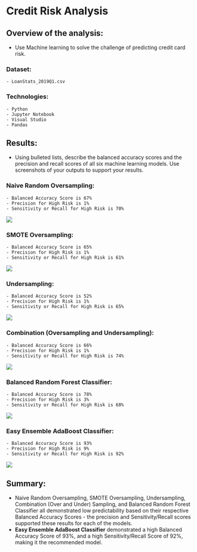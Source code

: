# Credit Risk Analysis

## Overview of the analysis: 
   - Use Machine learning to solve the challenge of predicting credit card risk.     
  
### Dataset:  
    - LoanStats_2019Q1.csv

### Technologies:  
    - Python
    - Jupyter Notebook
    - Visual Studio
    - Pandas

## Results: 
   - Using bulleted lists, describe the balanced accuracy scores and the precision and recall scores of all six machine learning models. Use screenshots of your outputs to support your results.
### Naive Random Oversampling: 
    - Balanced Accuracy Score is 67%
    - Precision for High Risk is 1%
    - Sensitivity or Recall for High Risk is 70% 
![](/Images/Naive_Random_Oversampling.png)
### SMOTE Oversampling:
    - Balanced Accuracy Score is 65%
    - Precision for High Risk is 1%
    - Sensitivity or Recall for High Risk is 61%
![](/Images/SMOTE_Oversampling.png)
### Undersampling:
    - Balanced Accuracy Score is 52%
    - Precision for High Risk is 1%
    - Sensitivity or Recall for High Risk is 65%
![](/Images/Undersampling.png)
### Combination (Oversampling and Undersampling):
    - Balanced Accuracy Score is 66%
    - Precision for High Risk is 1%
    - Sensitivity or Recall for High Risk is 74%
![](/Images/Combination_Over_Under_Sampling.png)
### Balanced Random Forest Classifier: 
    - Balanced Accuracy Score is 78%
    - Precision for High Risk is 3%
    - Sensitivity or Recall for High Risk is 68%
![](/Images/Balanced_Random_Forest_Classifier.png)
### Easy Ensemble AdaBoost Classifier: 
    - Balanced Accuracy Score is 93%
    - Precision for High Risk is 9%
    - Sensitivity or Recall for High Risk is 92%
![](/Images/Easy_Ensemble_AdaBoost_Classifier.png)

## Summary: 
   - Naive Random Oversampling, SMOTE Oversampling, Undersampling, Combination (Over and Under) Sampling, and Balanced Random Forest Classifier all demonstrated low predictability based on their respective Balanced Accuracy Scores - the precision and Sensitivity/Recall scores supported these results for each of the models.  
   -  **Easy Ensemble AdaBoost Classifier** demonstrated a high Balanced Accuracy Score of 93%, and a high Sensitivity/Recall Score of 92%, making it the recommended model.  